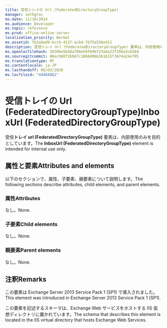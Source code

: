 ```yaml
---
title: 受信トレイの Url (FederatedDirectoryGroupType)
manager: sethgros
ms.date: 11/16/2014
ms.audience: Developer
ms.topic: reference
ms.prod: office-online-server
localization_priority: Normal
ms.assetid: fb2e8ad9-bcc9-4137-acbd-7b75a556e411
description: 受信トレイ Url (FederatedDirectoryGroupType) 要素は、内部使用のみを目的としています。
ms.openlocfilehash: 3030be5b4da798e58f696f23a8a22f296a3c638d
ms.sourcegitcommit: 88ec988f2bb67c1866d06b361615f3674a24e795
ms.translationtype: MT
ms.contentlocale: ja-JP
ms.lasthandoff: 06/03/2020
ms.locfileid: "44464862"
---
```

# <a name="inboxurl-federateddirectorygrouptype"></a><span data-ttu-id="8a087-103">受信トレイの Url (FederatedDirectoryGroupType)</span><span class="sxs-lookup"><span data-stu-id="8a087-103">InboxUrl (FederatedDirectoryGroupType)</span></span>

<span data-ttu-id="8a087-104">受信**トレイ url (FederatedDirectoryGroupType)** 要素は、内部使用のみを目的としています。</span><span class="sxs-lookup"><span data-stu-id="8a087-104">The **InboxUrl (FederatedDirectoryGroupType)** element is intended for internal use only.</span></span> 

## <a name="attributes-and-elements"></a><span data-ttu-id="8a087-105">属性と要素</span><span class="sxs-lookup"><span data-stu-id="8a087-105">Attributes and elements</span></span>

<span data-ttu-id="8a087-106">以下のセクションで、属性、子要素、親要素について説明します。</span><span class="sxs-lookup"><span data-stu-id="8a087-106">The following sections describe attributes, child elements, and parent elements.</span></span>
  
### <a name="attributes"></a><span data-ttu-id="8a087-107">属性</span><span class="sxs-lookup"><span data-stu-id="8a087-107">Attributes</span></span>

<span data-ttu-id="8a087-108">なし。</span><span class="sxs-lookup"><span data-stu-id="8a087-108">None.</span></span>
  
### <a name="child-elements"></a><span data-ttu-id="8a087-109">子要素</span><span class="sxs-lookup"><span data-stu-id="8a087-109">Child elements</span></span>

<span data-ttu-id="8a087-110">なし。</span><span class="sxs-lookup"><span data-stu-id="8a087-110">None.</span></span>
  
### <a name="parent-elements"></a><span data-ttu-id="8a087-111">親要素</span><span class="sxs-lookup"><span data-stu-id="8a087-111">Parent elements</span></span>

<span data-ttu-id="8a087-112">なし。</span><span class="sxs-lookup"><span data-stu-id="8a087-112">None.</span></span>
  
## <a name="remarks"></a><span data-ttu-id="8a087-113">注釈</span><span class="sxs-lookup"><span data-stu-id="8a087-113">Remarks</span></span>

<span data-ttu-id="8a087-114">この要素は Exchange Server 2013 Service Pack 1 (SP1) で導入されました。</span><span class="sxs-lookup"><span data-stu-id="8a087-114">This element was introduced in Exchange Server 2013 Service Pack 1 (SP1).</span></span>
  
<span data-ttu-id="8a087-115">この要素を記述するスキーマは、Exchange Web サービスをホストする IIS 仮想ディレクトリに置かれています。</span><span class="sxs-lookup"><span data-stu-id="8a087-115">The schema that describes this element is located in the IIS virtual directory that hosts Exchange Web Services.</span></span>
  

